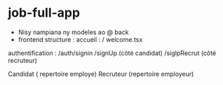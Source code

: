 # job-full-app

- Nisy nampiana ny modeles ao @ back
- frontend structure :
accueil : / welcome.tsx

authentification :
/auth/signin
/signUp (côté candidat)
/sigIpRecrut (côté recruteur)

Candidat ( repertoire employe)
Recruteur (repertoire employeur)
